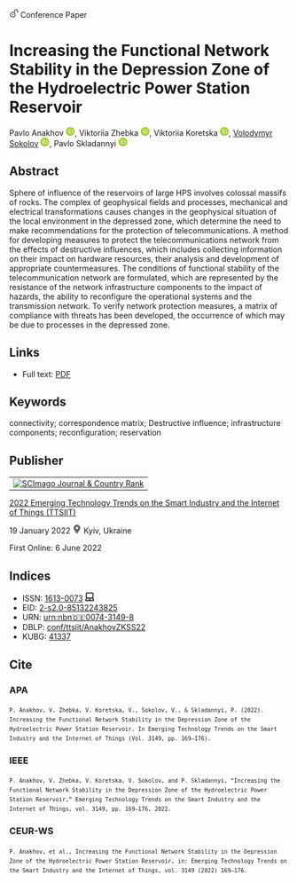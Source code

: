 <img src="/icons/unlock.svg" width="16" height="16"> Conference Paper

# Increasing the Functional Network Stability in the Depression Zone of the Hydroelectric Power Station Reservoir

Pavlo Anakhov <a href="https://orcid.org/0000-0001-9169-8560" target="_blank"><img src="/icons/orcid.svg" width="16" height="16"></a>,
Viktoriia Zhebka <a href="https://orcid.org/0000-0003-4051-1190" target="_blank"><img src="/icons/orcid.svg" width="16" height="16"></a>,
Viktoriia Koretska <a href="https://orcid.org/0000-0003-1570-7669" target="_blank"><img src="/icons/orcid.svg" width="16" height="16"></a>,
<a href="/">Volodymyr Sokolov</a> <a href="https://orcid.org/0000-0002-9349-7946" target="_blank"><img src="/icons/orcid.svg" width="16" height="16"></a>,
Pavlo Skladannyi <a href="https://orcid.org/0000-0002-7775-6039" target="_blank"><img src="/icons/orcid.svg" width="16" height="16"></a>

## Abstract

Sphere of influence of the reservoirs of large HPS involves colossal massifs of rocks. The complex of geophysical fields and processes, mechanical and electrical transformations causes changes in the geophysical situation of the local environment in the depressed zone, which determine the need to make recommendations for the protection of telecommunications. A method for developing measures to protect the telecommunications network from the effects of destructive influences, which includes collecting information on their impact on hardware resources, their analysis and development of appropriate countermeasures. The conditions of functional stability of the telecommunication network are formulated, which are represented by the resistance of the network infrastructure components to the impact of hazards, the ability to reconfigure the operational systems and the transmission network. To verify network protection measures, a matrix of compliance with threats has been developed, the occurrence of which may be due to processes in the depressed zone.

## Links

* Full text: [PDF](http://ceur-ws.org/Vol-3149/short8.pdf)

## Keywords

connectivity; correspondence matrix; Destructive influence; infrastructure components; reconfiguration; reservation

## Publisher

<table>
<tr>
<td>
<a href="https://www.scimagojr.com/journalsearch.php?q=21100218356&amp;tip=sid&amp;exact=no" title="SCImago Journal &amp; Country Rank"><img border="0" src="https://www.scimagojr.com/journal_img.php?id=21100218356" alt="SCImago Journal &amp; Country Rank"  /></a>
</td>
</tr>
</table>

[2022 Emerging Technology Trends on the Smart Industry and the Internet of Things (TTSIIT)](https://ceur-ws.org/Vol-3149/)

19 January 2022 <img src="/icons/location-pin.svg" width="16" height="16"> Kyiv, Ukraine

First Online: 6 June 2022


## Indices

* ISSN: [1613-0073](https://portal.issn.org/resource/ISSN/1613-0073) <img src="/icons/online.svg" width="16" height="16">
* EID: [2-s2.0-85132243825](http://www.scopus.com/record/display.url?origin=inward&eid=2-s2.0-85132243825)
* URN: [urn:nbn:de:0074-3149-8](https://nbn-resolving.org/xml/urn:nbn:de:0074-3149-8)
* DBLP: [conf/ttsiit/AnakhovZKSS22](https://dblp.org/rec/conf/ttsiit/AnakhovZKSS22)
* KUBG: [41337](http://elibrary.kubg.edu.ua/id/eprint/41337/)

## Cite

### APA

<small>`P. Anakhov, V. Zhebka, V. Koretska, V., Sokolov, V., & Skladannyi, P. (2022). Increasing the Functional Network Stability in the Depression Zone of the Hydroelectric Power Station Reservoir. In Emerging Technology Trends on the Smart Industry and the Internet of Things (Vol. 3149, pp. 169–176).`</small>

### IEEE

<small>`P. Anakhov, V. Zhebka, V. Koretska, V. Sokolov, and P. Skladannyi, “Increasing the Functional Network Stability in the Depression Zone of the Hydroelectric Power Station Reservoir,” Emerging Technology Trends on the Smart Industry and the Internet of Things, vol. 3149, pp. 169–176, 2022.`</small>

### CEUR-WS

<small>`P. Anakhov, et al., Increasing the Functional Network Stability in the Depression Zone of the Hydroelectric Power Station Reservoir, in: Emerging Technology Trends on the Smart Industry and the Internet of Things, vol. 3149 (2022) 169–176.`</small>